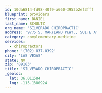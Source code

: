 ```yaml
---
id: 10da6814-fd98-40f9-a660-3952b2ef3fff
blueprint: providers
first_name: DANIEL
last_name: SCHULTZ
org_name: 'SILVERADO CHIROPRACTIC'
address: '9775 S. MARYLAND PKWY., SUITE A'
category: complementary-medicine
services:
  - chiropractors
phone: '(702) 837-0392'
city: 'LAS VEGAS'
state: NV
zip: '89183'
title: 'SILVERADO CHIROPRACTIC'
_geoloc:
  lat: 36.011584
  lng: -115.1380924
---
```


